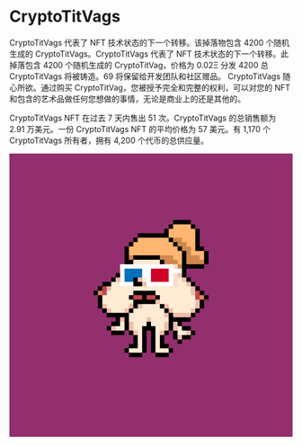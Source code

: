 # CryptoTitVags

CryptoTitVags 代表了 NFT 技术状态的下一个转移。该掉落物包含 4200 个随机生成的 CryptoTitVags。CryptoTitVags 代表了 NFT 技术状态的下一个转移。此掉落包含 4200 个随机生成的 CryptoTitVag，价格为 0.02Ξ
分发 4200 总 CryptoTitVags 将被铸造。69 将保留给开发团队和社区赠品。
CryptoTitVags 随心所欲。通过购买 CryptoTitVag，您被授予完全和完整的权利，可以对您的 NFT 和包含的艺术品做任何您想做的事情，无论是商业上的还是其他的。

CryptoTitVags NFT 在过去 7 天内售出 51 次。CryptoTitVags 的总销售额为 2.91 万美元。一份 CryptoTitVags NFT 的平均价格为 57 美元。有 1,170 个 CryptoTitVags 所有者，拥有 4,200 个代币的总供应量。

![nft](unnamed.png)
